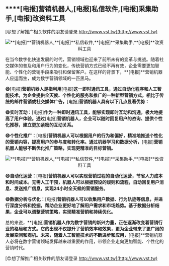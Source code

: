 ## ****[电报]**营销机器人,**[电报]**私信软件,**[电报]**采集助手,**[电报]**改资料工具**

[😍想了解推广相关软件的朋友请登录 http://www.vst.tw](http://www.vst.tw)

 <center><img src="https://vst.tw/MP4/tuiguang/png/3.png" alt="**[电报]**营销机器人,**[电报]**私信软件,**[电报]**采集助手,**[电报]**改资料工具"></center>

在当今数字化快速发展的时代，营销领域也迎来了前所未有的变革与挑战。随着社交媒体的普及和用户行为的变化，传统营销方式已经不再有效，企业需要更加智能、个性化的营销手段来吸引和保留客户。在这样的背景下，**[电报]**营销机器人应运而生，成为数字营销领域的一匹黑马。

**😄**[电报]**营销机器人是指利用**[电报]**这一即时通讯工具，通过自动化程序和人工智能技术，为企业提供全天候、个性化的服务和推广的一种新型营销方式。相比于传统的邮件营销或社交媒体广告，**[电报]**营销机器人具有以下几点显著优势：**

**😄实时互动：**[电报]**作为一种即时通讯工具，能够实现即时互动和沟通，极大地提高了用户体验。通过**[电报]**营销机器人，企业可以随时回复用户的咨询、提供个性化推荐，建立更加紧密的互动关系。**

**😄个性化推广：**[电报]**营销机器人可以根据用户的行为和偏好，精准地推送个性化的营销内容，提高用户的参与度和转化率。通过机器学习和数据分析，**[电报]**营销机器人能够不断优化推广策略，实现更精准的目标营销。**

 <center><img src="https://vst.tw/MP4/tuiguang/png/6.png" alt="**[电报]**营销机器人,**[电报]**私信软件,**[电报]**采集助手,**[电报]**改资料工具"></center>

**😄自动化运营：**[电报]**营销机器人可以实现营销过程的自动化运营，节省人力成本和时间成本。无需人工干预，机器人可以根据预设的规则和流程，自动回复用户消息、发送推广信息，实现24小时全天候的营销服务。**

**😄数据分析与优化：**[电报]**营销机器人可以收集用户数据、行为轨迹等信息，并进行深度分析和挖掘，帮助企业更好地了解用户需求和市场趋势。基于数据分析结果，企业可以调整营销策略，实现精准营销和持续优化。**

总的来说，**[电报]**营销机器人作为数字营销的新兴力量，正在逐渐改变着营销行业的格局和方式。它的出现不仅提升了营销效率和效果，更为企业带来了更广阔的发展空间和商机。未来，随着人工智能技术的不断进步和应用，**[电报]**营销机器人必将在数字营销领域发挥越来越重要的作用，带领企业走向更加智能、个性化的营销时代。

[😍想了解推广相关软件的朋友请登录 http://www.vst.tw](http://www.vst.tw)



